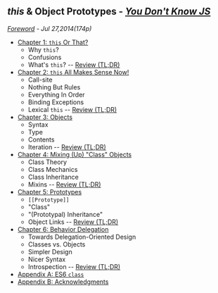## *this* & Object Prototypes - *[You Don't Know JS](https://github.com/kiyounglee/You-Dont-Know-JS/blob/master/README2.md)*
*[Foreword](forword.md) - Jul 27,2014(174p)*
* [Chapter 1: `this` Or That?](ch1.md)
	* Why `this`?
	* Confusions
	* What's `this`? -- [Review (TL;DR)](ch1.md#review-tldr)
* [Chapter 2: `this` All Makes Sense Now!](ch2.md)
	* Call-site
	* Nothing But Rules
	* Everything In Order
	* Binding Exceptions
	* Lexical `this` -- [Review (TL;DR)](ch2.md#review-tldr)
* [Chapter 3: Objects](ch3.md)
	* Syntax
	* Type
	* Contents
	* Iteration -- [Review (TL;DR)](ch3.md#review-tldr)
* [Chapter 4: Mixing (Up) "Class" Objects](ch4.md)
	* Class Theory
	* Class Mechanics
	* Class Inheritance
	* Mixins -- [Review (TL;DR)](ch4.md#review-tldr)
* [Chapter 5: Prototypes](ch5.md)
	* `[[Prototype]]`
	* "Class"
	* "(Prototypal) Inheritance"
	* Object Links -- [Review (TL;DR)](ch5.md#review-tldr)
* [Chapter 6: Behavior Delegation](ch6.md)
	* Towards Delegation-Oriented Design
	* Classes vs. Objects
	* Simpler Design
	* Nicer Syntax
	* Introspection -- [Review (TL;DR)](ch6.md#review-tldr)
* [Appendix A: ES6 `class`](apA.md)
* [Appendix B: Acknowledgments](apB.md)

